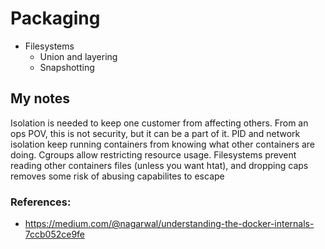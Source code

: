 # Packaging
 - Filesystems
   - Union and layering
   - Snapshotting











## My notes
Isolation is needed to keep one customer from affecting others.  From an ops POV, this is not security, but it can be a part of it. PID and network isolation keep running containers from knowing what other containers are doing.  Cgroups allow restricting resource usage.  Filesystems prevent reading other containers files (unless you want htat), and dropping caps removes some risk of abusing capabilites to escape

### References:
 - https://medium.com/@nagarwal/understanding-the-docker-internals-7ccb052ce9fe
